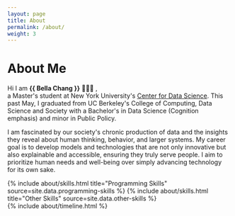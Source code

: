 ```yaml
---
layout: page
title: About
permalink: /about/
weight: 3
---
```


# **About Me**

Hi I am **{{ Bella Chang }}** 👩🏻‍💻 ,<br>
a Master's student at New York University's [Center for Data Science](https://cds.nyu.edu/). This past May, I graduated from UC Berkeley's College of Computing, Data Science and Society with a Bachelor's in Data Science (Cognition emphasis) and minor in Public Policy. 

I am fascinated by our society's chronic production of data and the insights they reveal about human thinking, behavior, and larger systems. My career goal is to develop models and technologies that are not only innovative but also explainable and accessible, ensuring they truly serve people. I aim to prioritize human needs and well-being over simply advancing technology for its own sake.

<div class="row">
{% include about/skills.html title="Programming Skills" source=site.data.programming-skills %}
{% include about/skills.html title="Other Skills" source=site.data.other-skills %}
</div>

<div class="row">
{% include about/timeline.html %}
</div>
